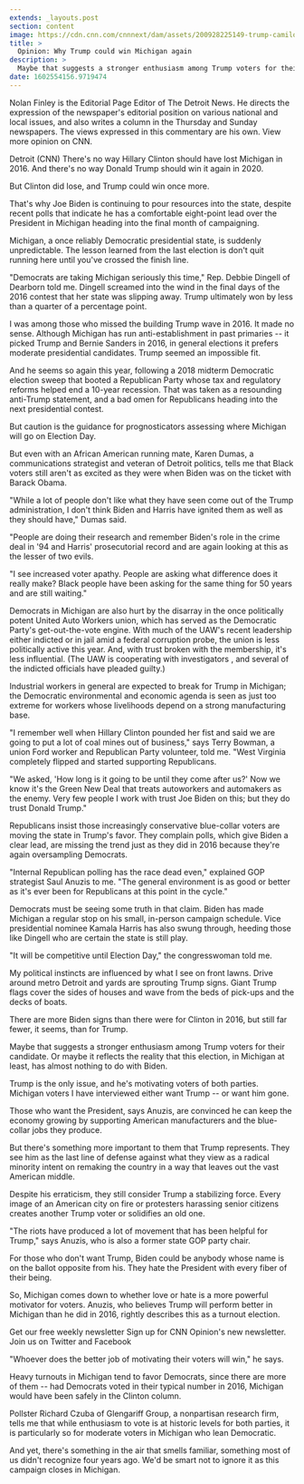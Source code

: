 ```yaml
--- 
extends: _layouts.post 
section: content 
image: https://cdn.cnn.com/cnnnext/dam/assets/200928225149-trump-camilo-2-super-tease.jpg 
title: > 
  Opinion: Why Trump could win Michigan again 
description: > 
  Maybe that suggests a stronger enthusiasm among Trump voters for their candidate.Michigan voters I have interviewed either want Trump -- or want him gone.For those who don't want Trump, Biden could be anybody whose name is on the ballot opposite from his.Anuzis, who believes Trump will perform better in Michigan than he did in 2016, rightly describes this as a turnout election.Heavy turnouts in Michigan tend to favor Democrats, since there are more of them -- had Democrats voted in their typical number in 2016, Michigan would have been safely in the Clinton column. 
date: 1602554156.9719474 
--- 
```

Nolan Finley is the Editorial Page Editor of The Detroit News. He directs the expression of the newspaper's editorial position on various national and local issues, and also writes a column in the Thursday and Sunday newspapers. The views expressed in this commentary are his own. View more opinion on CNN.

Detroit (CNN) There's no way Hillary Clinton should have lost Michigan in 2016. And there's no way Donald Trump should win it again in 2020.

But Clinton did lose, and Trump could win once more.

That's why Joe Biden is continuing to pour resources into the state, despite recent polls that indicate he has a comfortable eight-point lead over the President in Michigan heading into the final month of campaigning.

Michigan, a once reliably Democratic presidential state, is suddenly unpredictable. The lesson learned from the last election is don't quit running here until you've crossed the finish line.

"Democrats are taking Michigan seriously this time," Rep. Debbie Dingell of Dearborn told me. Dingell screamed into the wind in the final days of the 2016 contest that her state was slipping away. Trump ultimately won by less than a quarter of a percentage point.

I was among those who missed the building Trump wave in 2016. It made no sense. Although Michigan has run anti-establishment in past primaries -- it picked Trump and Bernie Sanders in 2016, in general elections it prefers moderate presidential candidates. Trump seemed an impossible fit.

And he seems so again this year, following a 2018 midterm Democratic election sweep that booted a Republican Party whose tax and regulatory reforms helped end a 10-year recession. That was taken as a resounding anti-Trump statement, and a bad omen for Republicans heading into the next presidential contest.

But caution is the guidance for prognosticators assessing where Michigan will go on Election Day.

But even with an African American running mate, Karen Dumas, a communications strategist and veteran of Detroit politics, tells me that Black voters still aren't as excited as they were when Biden was on the ticket with Barack Obama.

"While a lot of people don't like what they have seen come out of the Trump administration, I don't think Biden and Harris have ignited them as well as they should have," Dumas said.

"People are doing their research and remember Biden's role in the crime deal in '94 and Harris' prosecutorial record and are again looking at this as the lesser of two evils.

"I see increased voter apathy. People are asking what difference does it really make? Black people have been asking for the same thing for 50 years and are still waiting."

Democrats in Michigan are also hurt by the disarray in the once politically potent United Auto Workers union, which has served as the Democratic Party's get-out-the-vote engine. With much of the UAW's recent leadership either indicted or in jail amid a federal corruption probe, the union is less politically active this year. And, with trust broken with the membership, it's less influential. (The UAW is cooperating with investigators , and several of the indicted officials have pleaded guilty.)

Industrial workers in general are expected to break for Trump in Michigan; the Democratic environmental and economic agenda is seen as just too extreme for workers whose livelihoods depend on a strong manufacturing base.

"I remember well when Hillary Clinton pounded her fist and said we are going to put a lot of coal mines out of business," says Terry Bowman, a union Ford worker and Republican Party volunteer, told me. "West Virginia completely flipped and started supporting Republicans.

"We asked, 'How long is it going to be until they come after us?' Now we know it's the Green New Deal that treats autoworkers and automakers as the enemy. Very few people I work with trust Joe Biden on this; but they do trust Donald Trump."

Republicans insist those increasingly conservative blue-collar voters are moving the state in Trump's favor. They complain polls, which give Biden a clear lead, are missing the trend just as they did in 2016 because they're again oversampling Democrats.

"Internal Republican polling has the race dead even," explained GOP strategist Saul Anuzis to me. "The general environment is as good or better as it's ever been for Republicans at this point in the cycle."

Democrats must be seeing some truth in that claim. Biden has made Michigan a regular stop on his small, in-person campaign schedule. Vice presidential nominee Kamala Harris has also swung through, heeding those like Dingell who are certain the state is still play.

"It will be competitive until Election Day," the congresswoman told me.

My political instincts are influenced by what I see on front lawns. Drive around metro Detroit and yards are sprouting Trump signs. Giant Trump flags cover the sides of houses and wave from the beds of pick-ups and the decks of boats.

There are more Biden signs than there were for Clinton in 2016, but still far fewer, it seems, than for Trump.

Maybe that suggests a stronger enthusiasm among Trump voters for their candidate. Or maybe it reflects the reality that this election, in Michigan at least, has almost nothing to do with Biden.

Trump is the only issue, and he's motivating voters of both parties. Michigan voters I have interviewed either want Trump -- or want him gone.

Those who want the President, says Anuzis, are convinced he can keep the economy growing by supporting American manufacturers and the blue-collar jobs they produce.

But there's something more important to them that Trump represents. They see him as the last line of defense against what they view as a radical minority intent on remaking the country in a way that leaves out the vast American middle.

Despite his erraticism, they still consider Trump a stabilizing force. Every image of an American city on fire or protesters harassing senior citizens creates another Trump voter or solidifies an old one.

"The riots have produced a lot of movement that has been helpful for Trump," says Anuzis, who is also a former state GOP party chair.

For those who don't want Trump, Biden could be anybody whose name is on the ballot opposite from his. They hate the President with every fiber of their being.

So, Michigan comes down to whether love or hate is a more powerful motivator for voters. Anuzis, who believes Trump will perform better in Michigan than he did in 2016, rightly describes this as a turnout election.

Get our free weekly newsletter Sign up for CNN Opinion's new newsletter. Join us on Twitter and Facebook

"Whoever does the better job of motivating their voters will win," he says.

Heavy turnouts in Michigan tend to favor Democrats, since there are more of them -- had Democrats voted in their typical number in 2016, Michigan would have been safely in the Clinton column.

Pollster Richard Czuba of Glengariff Group, a nonpartisan research firm, tells me that while enthusiasm to vote is at historic levels for both parties, it is particularly so for moderate voters in Michigan who lean Democratic.

And yet, there's something in the air that smells familiar, something most of us didn't recognize four years ago. We'd be smart not to ignore it as this campaign closes in Michigan.
